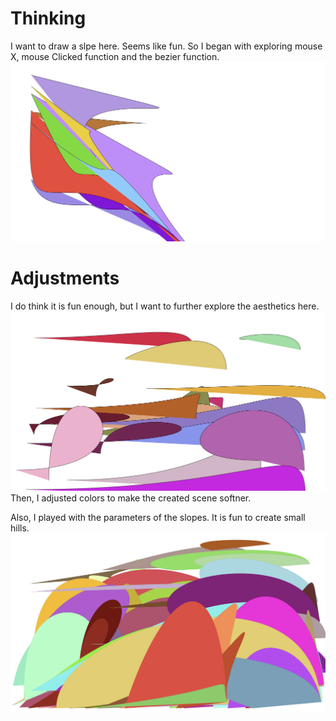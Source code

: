 # Thinking
I want to draw a slpe here. Seems like fun.
So I began with exploring mouse X, mouse Clicked function and the bezier function. 
![image description](./1.png)




# Adjustments
I do think it is fun enough, but I want to further explore the aesthetics here.   
![image description](./2.png)
Then, I adjusted colors to make the created scene softner.  


Also, I played with the parameters of the slopes. It is fun to create small hills.   
![image description](./3.png)


